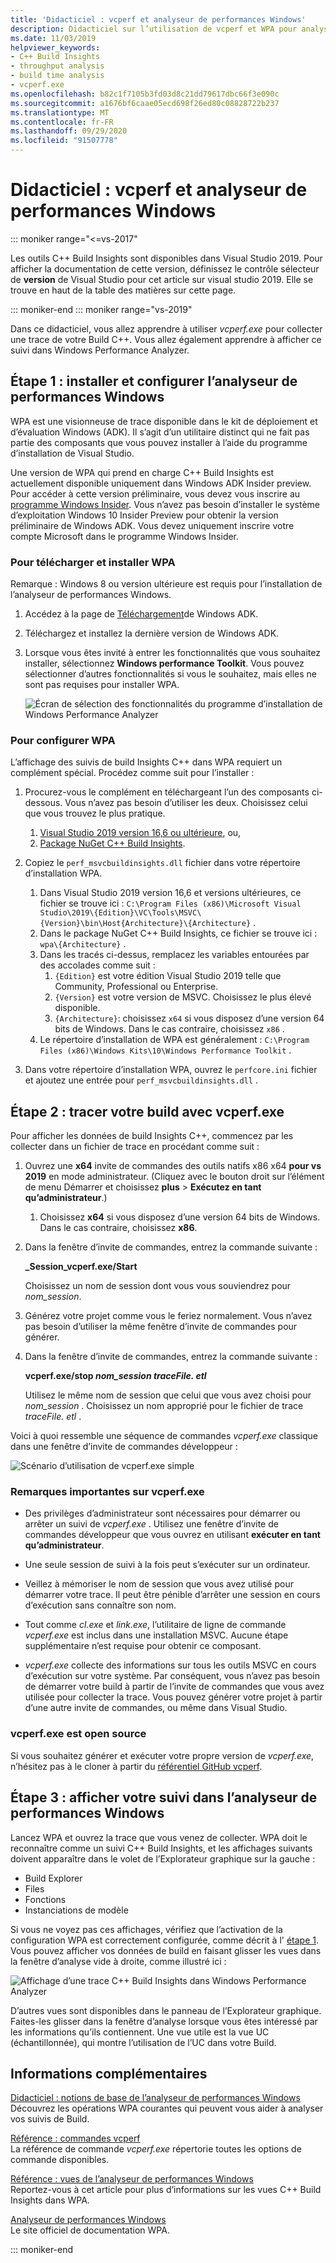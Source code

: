```yaml
---
title: 'Didacticiel : vcperf et analyseur de performances Windows'
description: Didacticiel sur l’utilisation de vcperf et WPA pour analyser les traces de build C++.
ms.date: 11/03/2019
helpviewer_keywords:
- C++ Build Insights
- throughput analysis
- build time analysis
- vcperf.exe
ms.openlocfilehash: b82c1f7105b3fd03d8c21dd79617dbc66f3e090c
ms.sourcegitcommit: a1676bf6caae05ecd698f26ed80c08828722b237
ms.translationtype: MT
ms.contentlocale: fr-FR
ms.lasthandoff: 09/29/2020
ms.locfileid: "91507778"
---
```

# <a name="tutorial-vcperf-and-windows-performance-analyzer"></a>Didacticiel : vcperf et analyseur de performances Windows

::: moniker range="<=vs-2017"

Les outils C++ Build Insights sont disponibles dans Visual Studio 2019. Pour afficher la documentation de cette version, définissez le contrôle sélecteur de **version** de Visual Studio pour cet article sur visual studio 2019. Elle se trouve en haut de la table des matières sur cette page.

::: moniker-end
::: moniker range="vs-2019"

Dans ce didacticiel, vous allez apprendre à utiliser *vcperf.exe* pour collecter une trace de votre Build C++. Vous allez également apprendre à afficher ce suivi dans Windows Performance Analyzer.

## <a name="step-1-install-and-configure-windows-performance-analyzer"></a>Étape 1 : installer et configurer l’analyseur de performances Windows

WPA est une visionneuse de trace disponible dans le kit de déploiement et d’évaluation Windows (ADK). Il s’agit d’un utilitaire distinct qui ne fait pas partie des composants que vous pouvez installer à l’aide du programme d’installation de Visual Studio.

Une version de WPA qui prend en charge C++ Build Insights est actuellement disponible uniquement dans Windows ADK Insider preview. Pour accéder à cette version préliminaire, vous devez vous inscrire au [programme Windows Insider](https://insider.windows.com). Vous n’avez pas besoin d’installer le système d’exploitation Windows 10 Insider Preview pour obtenir la version préliminaire de Windows ADK. Vous devez uniquement inscrire votre compte Microsoft dans le programme Windows Insider.

### <a name="to-download-and-install-wpa"></a>Pour télécharger et installer WPA

Remarque : Windows 8 ou version ultérieure est requis pour l’installation de l’analyseur de performances Windows.

1. Accédez à la page de [Téléchargement](/windows-hardware/get-started/adk-install)de Windows ADK.

1. Téléchargez et installez la dernière version de Windows ADK.

1. Lorsque vous êtes invité à entrer les fonctionnalités que vous souhaitez installer, sélectionnez **Windows performance Toolkit**. Vous pouvez sélectionner d’autres fonctionnalités si vous le souhaitez, mais elles ne sont pas requises pour installer WPA.

   ![Écran de sélection des fonctionnalités du programme d’installation de Windows Performance Analyzer](media/wpa-installation.png)

### <a name="to-configure-wpa"></a><a name="configuration-steps"></a> Pour configurer WPA

L’affichage des suivis de build Insights C++ dans WPA requiert un complément spécial. Procédez comme suit pour l’installer :

1. Procurez-vous le complément en téléchargeant l’un des composants ci-dessous. Vous n’avez pas besoin d’utiliser les deux. Choisissez celui que vous trouvez le plus pratique.
    1. [Visual Studio 2019 version 16,6 ou ultérieure](https://visualstudio.microsoft.com/downloads/), ou,
    1. [Package NuGet C++ Build Insights](https://www.nuget.org/packages/Microsoft.Cpp.BuildInsights/).

1. Copiez le `perf_msvcbuildinsights.dll` fichier dans votre répertoire d’installation WPA.
    1. Dans Visual Studio 2019 version 16,6 et versions ultérieures, ce fichier se trouve ici : `C:\Program Files (x86)\Microsoft Visual Studio\2019\{Edition}\VC\Tools\MSVC\{Version}\bin\Host{Architecture}\{Architecture}` .
    1. Dans le package NuGet C++ Build Insights, ce fichier se trouve ici : `wpa\{Architecture}` .
    1. Dans les tracés ci-dessus, remplacez les variables entourées par des accolades comme suit :
        1. `{Edition}` est votre édition Visual Studio 2019 telle que Community, Professional ou Enterprise.
        1. `{Version}` est votre version de MSVC. Choisissez le plus élevé disponible.
        1. `{Architecture}`: choisissez `x64` si vous disposez d’une version 64 bits de Windows. Dans le cas contraire, choisissez `x86` .
    1. Le répertoire d’installation de WPA est généralement : `C:\Program Files (x86)\Windows Kits\10\Windows Performance Toolkit` .

1. Dans votre répertoire d’installation WPA, ouvrez le `perfcore.ini` fichier et ajoutez une entrée pour `perf_msvcbuildinsights.dll` .

## <a name="step-2-trace-your-build-with-vcperfexe"></a>Étape 2 : tracer votre build avec vcperf.exe

Pour afficher les données de build Insights C++, commencez par les collecter dans un fichier de trace en procédant comme suit :

1. Ouvrez une **x64** invite de commandes des outils natifs x86 x64 **pour vs 2019** en mode administrateur. (Cliquez avec le bouton droit sur l’élément de menu Démarrer et choisissez **plus**  >  **Exécutez en tant qu’administrateur**.)
    1. Choisissez **x64** si vous disposez d’une version 64 bits de Windows. Dans le cas contraire, choisissez **x86**.

1. Dans la fenêtre d’invite de commandes, entrez la commande suivante :

   **_Session_vcperf.exe/Start**

   Choisissez un nom de session dont vous vous souviendrez pour *nom_session*.

1. Générez votre projet comme vous le feriez normalement. Vous n’avez pas besoin d’utiliser la même fenêtre d’invite de commandes pour générer.

1. Dans la fenêtre d’invite de commandes, entrez la commande suivante :

   **vcperf.exe/stop _nom_session_ _traceFile. etl_**

   Utilisez le même nom de session que celui que vous avez choisi pour *nom_session* . Choisissez un nom approprié pour le fichier de trace *traceFile. etl* .

Voici à quoi ressemble une séquence de commandes *vcperf.exe* classique dans une fenêtre d’invite de commandes développeur :

![Scénario d’utilisation de vcperf.exe simple](media/vcperf-simple-usage.png)

### <a name="important-notes-about-vcperfexe"></a>Remarques importantes sur vcperf.exe

- Des privilèges d’administrateur sont nécessaires pour démarrer ou arrêter un suivi de *vcperf.exe* . Utilisez une fenêtre d’invite de commandes développeur que vous ouvrez en utilisant **exécuter en tant qu’administrateur**.

- Une seule session de suivi à la fois peut s’exécuter sur un ordinateur.

- Veillez à mémoriser le nom de session que vous avez utilisé pour démarrer votre trace. Il peut être pénible d’arrêter une session en cours d’exécution sans connaître son nom.

- Tout comme *cl.exe* et *link.exe*, l’utilitaire de ligne de commande *vcperf.exe* est inclus dans une installation MSVC. Aucune étape supplémentaire n’est requise pour obtenir ce composant.

- *vcperf.exe* collecte des informations sur tous les outils MSVC en cours d’exécution sur votre système. Par conséquent, vous n’avez pas besoin de démarrer votre build à partir de l’invite de commandes que vous avez utilisée pour collecter la trace. Vous pouvez générer votre projet à partir d’une autre invite de commandes, ou même dans Visual Studio.

### <a name="vcperfexe-is-open-source"></a>vcperf.exe est open source

Si vous souhaitez générer et exécuter votre propre version de *vcperf.exe*, n’hésitez pas à le cloner à partir du [référentiel GitHub vcperf](https://github.com/microsoft/vcperf).

## <a name="step-3-view-your-trace-in-windows-performance-analyzer"></a>Étape 3 : afficher votre suivi dans l’analyseur de performances Windows

Lancez WPA et ouvrez la trace que vous venez de collecter. WPA doit le reconnaître comme un suivi C++ Build Insights, et les affichages suivants doivent apparaître dans le volet de l’Explorateur graphique sur la gauche :

- Build Explorer
- Files
- Fonctions
- Instanciations de modèle

Si vous ne voyez pas ces affichages, vérifiez que l’activation de la configuration WPA est correctement configurée, comme décrit à l' [étape 1](#configuration-steps). Vous pouvez afficher vos données de build en faisant glisser les vues dans la fenêtre d’analyse vide à droite, comme illustré ici :

![Affichage d’une trace C++ Build Insights dans Windows Performance Analyzer](media/wpa-viewing-trace.gif)

D’autres vues sont disponibles dans le panneau de l’Explorateur graphique. Faites-les glisser dans la fenêtre d’analyse lorsque vous êtes intéressé par les informations qu’ils contiennent. Une vue utile est la vue UC (échantillonnée), qui montre l’utilisation de l’UC dans votre Build.

## <a name="more-information"></a>Informations complémentaires

[Didacticiel : notions de base de l’analyseur de performances Windows](wpa-basics.md)\
Découvrez les opérations WPA courantes qui peuvent vous aider à analyser vos suivis de Build.

[Référence : commandes vcperf](../reference/vcperf-commands.md)\
La référence de commande *vcperf.exe* répertorie toutes les options de commande disponibles.

[Référence : vues de l’analyseur de performances Windows](../reference/wpa-views.md)\
Reportez-vous à cet article pour plus d’informations sur les vues C++ Build Insights dans WPA.

[Analyseur de performances Windows](/windows-hardware/test/wpt/windows-performance-analyzer)\
Le site officiel de documentation WPA.

::: moniker-end
